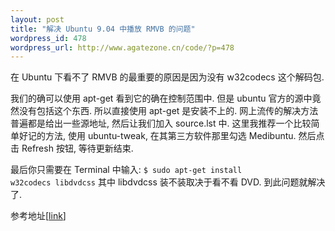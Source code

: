 ```yaml
--- 
layout: post
title: "解决 Ubuntu 9.04 中播放 RMVB 的问题"
wordpress_id: 478
wordpress_url: http://www.agatezone.cn/code/?p=478
---
```

在 Ubuntu 下看不了 RMVB 的最重要的原因是因为没有 w32codecs 这个解码包. 

我们的确可以使用 apt-get 看到它的确在控制范围中. 但是 ubuntu 官方的源中竟然没有包括这个东西. 所以直接使用 apt-get 是安装不上的. 网上流传的解决方法普遍都是给出一些源地址, 然后让我们加入 source.lst 中. 这里我推荐一个比较简单好记的方法, 使用 ubuntu-tweak, 在其第三方软件那里勾选 Medibuntu. 然后点击 Refresh 按钮, 等待更新结束.

最后你只需要在 Terminal 中输入:
<code>$ sudo apt-get install w32codecs libdvdcss</code>
其中 libdvdcss 装不装取决于看不看 DVD.
到此问题就解决了.

参考地址[<a href="http://www.ubuntugeek.com/install-mplayer-and-multimedia-codecs-libdvdcss2w32codecs-in-ubuntu-710-gutsy-gibbon.html">link</a>]
